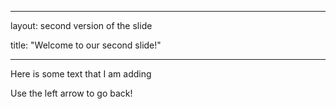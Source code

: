 

---

layout: second version of the slide

title: "Welcome to our second slide!"

---

Here is some text that I am adding

Use the left arrow to go back!
